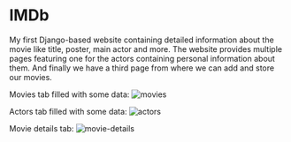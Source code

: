 # IMDb
My first Django-based website containing detailed information about the movie like title, poster, main actor and more. The website provides multiple pages featuring one for the actors containing personal information about them. And finally we have a third page from where we can add and store our movies.

Movies tab filled with some data:
![movies](https://github.com/Ivaylo2201/IMDb/assets/120925473/94ec8faa-b4f4-45ef-a9de-5d7b81da2669)

Actors tab filled with some data:
![actors](https://github.com/Ivaylo2201/IMDb/assets/120925473/f661dd79-c37d-48e0-b147-b477c21d854c)

Movie details tab:
![movie-details](https://github.com/Ivaylo2201/IMDb/assets/120925473/fabf458f-5006-45a9-aee3-475cbdc0aed1)

